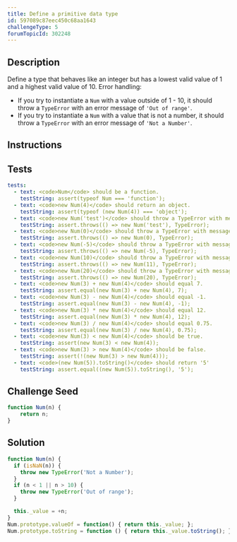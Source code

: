 ```yaml
---
title: Define a primitive data type
id: 597089c87eec450c68aa1643
challengeType: 5
forumTopicId: 302248
---
```


## Description
<section id='description'>
Define a type that behaves like an integer but has a lowest valid value of 1 and a highest valid value of 10.
Error handling:
<ul>
  <li>If you try to instantiate a <code>Num</code> with a value outside of 1 - 10, it should throw a <code>TypeError</code> with an error message of <code>'Out of range'</code>.</li>
  <li>If you try to instantiate a <code>Num</code> with a value that is not a number, it should throw a <code>TypeError</code> with an error message of <code>'Not a Number'</code>.</li>
</ul>
</section>

## Instructions
<section id='instructions'>

</section>

## Tests
<section id='tests'>

```yml
tests:
  - text: <code>Num</code> should be a function.
    testString: assert(typeof Num === 'function');
  - text: <code>new Num(4)</code> should return an object.
    testString: assert(typeof (new Num(4)) === 'object');
  - text: <code>new Num('test')</code> should throw a TypeError with message 'Not a Number'.
    testString: assert.throws(() => new Num('test'), TypeError);
  - text: <code>new Num(0)</code> should throw a TypeError with message 'Out of range'.
    testString: assert.throws(() => new Num(0), TypeError);
  - text: <code>new Num(-5)</code> should throw a TypeError with message 'Out of range'.
    testString: assert.throws(() => new Num(-5), TypeError);
  - text: <code>new Num(10)</code> should throw a TypeError with message 'Out of range'.
    testString: assert.throws(() => new Num(11), TypeError);
  - text: <code>new Num(20)</code> should throw a TypeError with message 'Out of range'.
    testString: assert.throws(() => new Num(20), TypeError);
  - text: <code>new Num(3) + new Num(4)</code> should equal 7.
    testString: assert.equal(new Num(3) + new Num(4), 7);
  - text: <code>new Num(3) - new Num(4)</code> should equal -1.
    testString: assert.equal(new Num(3) - new Num(4), -1);
  - text: <code>new Num(3) * new Num(4)</code> should equal 12.
    testString: assert.equal(new Num(3) * new Num(4), 12);
  - text: <code>new Num(3) / new Num(4)</code> should equal 0.75.
    testString: assert.equal(new Num(3) / new Num(4), 0.75);
  - text: <code>new Num(3) < new Num(4)</code> should be true.
    testString: assert(new Num(3) < new Num(4));
  - text: <code>new Num(3) > new Num(4)</code> should be false.
    testString: assert(!(new Num(3) > new Num(4)));
  - text: <code>(new Num(5)).toString()</code> should return '5'
    testString: assert.equal((new Num(5)).toString(), '5');

```

</section>

## Challenge Seed
<section id='challengeSeed'>

<div id='js-seed'>

```js
function Num(n) {
    return n;
}
```

</div>

</section>

## Solution
<section id='solution'>

```js
function Num(n) {
  if (isNaN(n)) {
    throw new TypeError('Not a Number');
  }
  if (n < 1 || n > 10) {
    throw new TypeError('Out of range');
  }

  this._value = +n;
}
Num.prototype.valueOf = function() { return this._value; };
Num.prototype.toString = function () { return this._value.toString(); };
```

</section>
